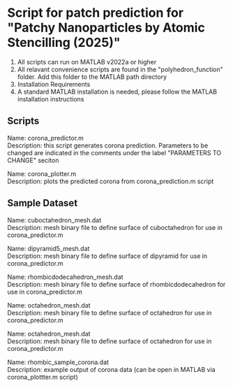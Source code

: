 # Script for patch prediction for "Patchy Nanoparticles by Atomic Stencilling (2025)"

1. All scripts can run on MATLAB v2022a or higher
2. All relavant convenience scripts are found in the "polyhedron_function" folder. Add this folder to the MATLAB path directory
3. Installation Requirements
4. A standard MATLAB installation is needed, please follow the MATLAB installation instructions

## Scripts

Name: corona_predictor.m  
Description: this script generates corona prediction. Parameters to be changed are indicated in the comments under the label "PARAMETERS TO CHANGE" seciton

Name: corona_plotter.m  
Description: plots the predicted corona from corona_prediction.m script 

## Sample Dataset

Name: cuboctahedron_mesh.dat  
Description: mesh binary file to define surface of cuboctahedron for use in corona_predictor.m

Name: dipyramid5_mesh.dat  
Description: mesh binary file to define surface of dipyramid for use in corona_predictor.m 

Name: rhombicdodecahedron_mesh.dat  
Description: mesh binary file to define surface of rhombicdodecahedron for use in corona_predictor.m

Name: octahedron_mesh.dat  
Description: mesh binary file to define surface of octahedron for use in corona_predictor.m

Name: octahedron_mesh.dat  
Description: mesh binary file to define surface of octahedron for use in corona_predictor.m

Name: rhombic_sample_corona.dat  
Description: example output of corona data (can be open in MATLAB via corona_plottter.m script)
